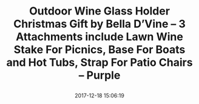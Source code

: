 ---
title: > #shorten me
  Outdoor Wine Glass Holder Christmas Gift by Bella D’Vine – 3 Attachments include Lawn Wine Stake For Picnics, Base For Boats and Hot Tubs, Strap For Patio Chairs – Purple
name: >
  Outdoor Wine Glass Holder Christmas Gift by Bella D’Vine – 3 Attachments include Lawn Wine Stake For Picnics, Base For Boats and Hot Tubs, Strap For Patio Chairs – Purple
date: "2017-12-18 15:06:19"
buy_now: "https://www.amazon.com/Outdoor-Glass-Holder-Christmas-Bella/dp/B00RSJ46YC?psc=1&SubscriptionId=AKIAIA5RBQIWQVTCUEUQ&tag=coldcutdeals-20&linkCode=xm2&camp=2025&creative=165953&creativeASIN=B00RSJ46YC"
description_markdown: >-

  - GREAT GIFT FOR HER: Bella D'Vine is a one of a kind wine glass holder and is the essential wine accessory for every wine lover that has everything

  - VERSATILE & UNIQUE: Now you can finally enjoy eating, reading, or concert viewing without the need to hold the wine glass in your lap or set on the ground. Lots of fun conversations about where you got it

  - 3 ATTACHMENTS INCLUDED: Use the lawn stake for picnics and outdoor concerts or even at the beach. The strap attachment is your concert chairs best friend and will adjust to many sizes of chairs and even deck railing. The suction base is a favorite for boaters, hot tubs & RV enthusiasts. Fits compactly in a mesh bag that easily fits into your pocket or purse

  - PATENTED TECHNOLOGY: 2 unique prongs inside help gently secure your stemware like magic to prevent accidental spills and broken glasses. Watch the video to see it in action

  - QUALITY GUARANTEED: Made with high quality injection molded ABS materials for many years of use. Made in USA makes a fun Christmas gift and stocking stuffer this holiday season


tweet_id_str: "942773022183907328"
price: "$19.99"
list_price: "undefined"
deal_price: "undefined"
you_save: "undefined"
asin: "B00RSJ46YC"
image: "https://images-na.ssl-images-amazon.com/images/I/41JHsGd0aBL.jpg"
---